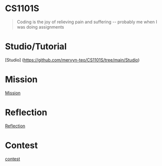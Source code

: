 # CS1101S
> Coding is the joy of relieving pain and suffering -- probably me when I was doing assignments

# Studio/Tutorial
[Studio] (https://github.com/mervyn-teo/CS1101S/tree/main/Studio)

# Mission
[Mission](https://github.com/mervyn-teo/CS1101S/tree/main/Mission)  

# Reflection
[Reflection](https://github.com/mervyn-teo/CS1101S/tree/main/Reflection)  

# Contest
[contest](https://github.com/mervyn-teo/CS1101S/tree/main/Contest)  
